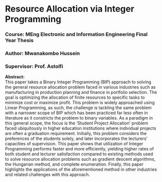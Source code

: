 # Resource Allocation via Integer Programming
### Course: MEng Electronic and Information Engineering Final Year Thesis
### Author: Mwanakombo Hussein 
### Supervisor: Prof. Astolfi 

**Abstract:**\
This paper takes a Binary Integer Programming (BIP) approach to solving the general
resource allocation problem faced in various industries such as manufacturing in production
planning and finance in portfolio selection. The goal is optimizing the allocation of finite
resources to specific tasks to minimize cost or maximize profit. This problem is widely
approached using Linear Programming, as such, the challenge is tackling the same problem
with a narrower scope of BIP which has been practiced far less often in literature as it
constricts the problem to binary variables. As a paradigm in this general scope, the focus is
the ‘Student Project Allocation’ problem faced ubiquitously in higher education institutions
where individual projects are often a graduation requirement. Initially, this problem considers
the preferences of the students solely, and later incorporates the lecturers’ capacities of
supervision. This paper shows that utilization of Integer Programming performs faster and
more efficiently, yielding higher rates of both student and lecturer satisfaction compared
to existing methods used to solve resource allocation problems such as gradient descent
algorithms, the Hungarian method, and complete enumeration. Finally, this paper highlights
the applications of the aforementioned method in other industries and related challenges with
this approach.
